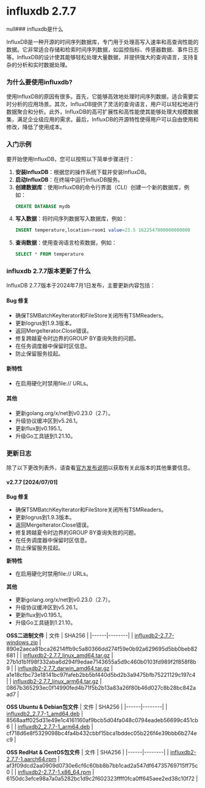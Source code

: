 # influxdb 2.7.7
null### influxdb是什么

InfluxDB是一种开源的时间序列数据库，专门用于处理高写入速率和高查询性能的数据。它非常适合存储和检索时间序列数据，如监控指标、传感器数据、事件日志等。InfluxDB的设计使其能够轻松处理大量数据，并提供强大的查询语言，支持复杂的分析和实时数据处理。

### 为什么要使用influxdb?

使用InfluxDB的原因有很多。首先，它能够高效地处理时间序列数据，适合需要实时分析的应用场景。其次，InfluxDB提供了灵活的查询语言，用户可以轻松地进行数据聚合和分析。此外，InfluxDB的高可扩展性和高性能使其能够处理大规模数据集，满足企业级应用的需求。最后，InfluxDB的开源特性使得用户可以自由使用和修改，降低了使用成本。

### 入门示例

要开始使用InfluxDB，您可以按照以下简单步骤进行：

1. **安装InfluxDB**：根据您的操作系统下载并安装InfluxDB。
2. **启动InfluxDB**：在终端中运行InfluxDB服务。
3. **创建数据库**：使用InfluxDB的命令行界面（CLI）创建一个新的数据库，例如：
   ```sql
   CREATE DATABASE mydb
   ```
4. **写入数据**：将时间序列数据写入数据库，例如：
   ```sql
   INSERT temperature,location=room1 value=23.5 1622547800000000000
   ```
5. **查询数据**：使用查询语言检索数据，例如：
   ```sql
   SELECT * FROM temperature
   ```

### influxdb 2.7.7版本更新了什么

InfluxDB 2.7.7版本于2024年7月1日发布，主要更新内容包括：

#### Bug 修复
- 确保TSMBatchKeyIterator和FileStore关闭所有TSMReaders。
- 更新logrus到1.9.3版本。
- 返回MergeIterator.Close错误。
- 修复跨越夏令时边界的GROUP BY查询失败的问题。
- 在任务调度器中保留时区信息。
- 防止保留服务挂起。

#### 新特性
- 在启用硬化时禁用file:// URLs。

#### 其他
- 更新golang.org/x/net到v0.23.0（2.7）。
- 升级协议缓冲区到v5.26.1。
- 更新flux到v0.195.1。
- 升级Go工具链到1.21.10。

### 更新日志

除了以下更改列表外，请查看[官方发布说明](https://docs.influxdata.com/influxdb/v2.7/reference/release-notes/influxdb/)以获取有关此版本的其他重要信息。

#### v2.7.7 [2024/07/01]

**Bug 修复**
- 确保TSMBatchKeyIterator和FileStore关闭所有TSMReaders。
- 更新logrus到1.9.3版本。
- 返回MergeIterator.Close错误。
- 修复跨越夏令时边界的GROUP BY查询失败的问题。
- 在任务调度器中保留时区信息。
- 防止保留服务挂起。

**新特性**
- 在启用硬化时禁用file:// URLs。

**其他**
- 更新golang.org/x/net到v0.23.0（2.7）。
- 升级协议缓冲区到v5.26.1。
- 更新flux到v0.195.1。
- 升级Go工具链到1.21.10。

**OSS二进制文件**
| 文件 | SHA256 |
|------|--------|
| [influxdb2-2.7.7-windows.zip](https://dl.influxdata.com/influxdb/releases/influxdb2-2.7.7-windows.zip) | 890e2aeca81bca26214ffb9c5a80366dd274f59e0b92a629695d5bb0beb82681 |
| [influxdb2-2.7.7_linux_amd64.tar.gz](https://dl.influxdata.com/influxdb/releases/influxdb2-2.7.7_linux_amd64.tar.gz) | 27b1d1b1f98f332aba6d294f9edae7143655a5d9c460b0103fd989f2f858f8b9 |
| [influxdb2-2.7.7_darwin_amd64.tar.gz](https://dl.influxdata.com/influxdb/releases/influxdb2-2.7.7_darwin_amd64.tar.gz) | a1e18cfbc73e18141bc97fafeb2bb5bf440d5bd2b3a9475bfb75221129c197c4 |
| [influxdb2-2.7.7_linux_arm64.tar.gz](https://dl.influxdata.com/influxdb/releases/influxdb2-2.7.7_linux_arm64.tar.gz) | 0867b365293ec0f14990fed4b71f5b2b13a83a26f80b46d027c8b28bc842aad7 |

**OSS Ubuntu & Debian包文件**
| 文件 | SHA256 |
|------|--------|
| [influxdb2_2.7.7-1_amd64.deb](https://dl.influxdata.com/influxdb/releases/influxdb2_2.7.7-1_amd64.deb) | 8568aaff025d31e49e1c4161160af9bcb5d04fa048c0794eadeb56699c451cb6 |
| [influxdb2_2.7.7-1_arm64.deb](https://dl.influxdata.com/influxdb/releases/influxdb2_2.7.7-1_arm64.deb) | cf718d6e8f5329098bc4fa4b432cbbf15bca1bddec05b226f4e39bbb6b274ec9 |

**OSS RedHat & CentOS包文件**
| 文件 | SHA256 |
|------|--------|
| [influxdb2-2.7.7-1.aarch64.rpm](https://dl.influxdata.com/influxdb/releases/influxdb2-2.7.7-1.aarch64.rpm) | af3f09dcd2aa0909d0730e6cf6c60bb8b7bb1cad2a547df64735769715ff75c0 |
| [influxdb2-2.7.7-1.x86_64.rpm](https://dl.influxdata.com/influxdb/releases/influxdb2-2.7.7-1.x86_64.rpm) | 6150dc3efce98a7a0a5282bc1d9c2f602323ffff0fca0ff645aee2ed38c10f72 |
